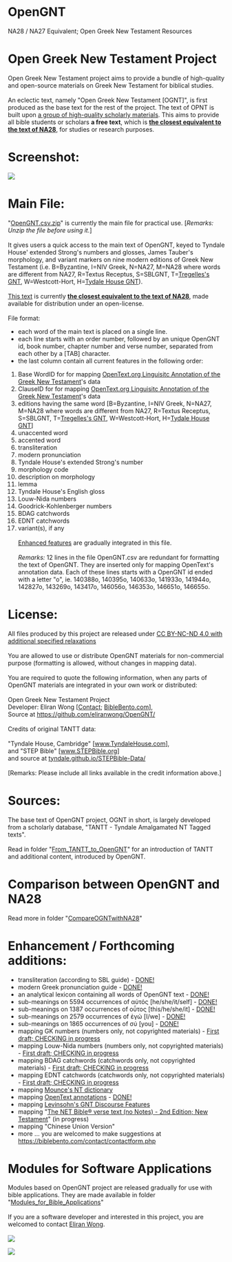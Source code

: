 # OpenGNT
NA28 / NA27 Equivalent; Open Greek New Testament Resources

# Open Greek New Testament Project

Open Greek New Testament project aims to provide a bundle of high-quality and open-source materials on Greek New Testament for biblical studies.
<br><br>
An eclectic text, namely "Open Greek New Testament [OGNT]", is first produced as the base text for the rest of the project.  The text of OPNT is built upon <a href='https://github.com/eliranwong/OpenGNT/tree/master/From_TANTT_to_OpenGNT'>a group of high-quality scholarly materials</a>.  This aims to provide all bible students or scholars <b>a free text</b>, which is <a href='https://github.com/eliranwong/OpenGNT/tree/master/CompareOGNTwithNA28'><b>the closest equivalent to the text of NA28</b></a>, for studies or research purposes.

# Screenshot:

<img src="screenshot.jpg">

# Main File:

"<a href='https://github.com/eliranwong/OpenGNT/blob/master/OpenGNT.csv.zip'>OpenGNT.csv.zip</a>" is currently the main file for practical use. [<i>Remarks: Unzip the file before using it.</i>]
<br><br>
It gives users a quick access to the main text of OpenGNT, keyed to Tyndale House' extended Strong's numbers and glosses, James Tauber's morphology, and variant markers on nine modern editions of Greek New Testament (i.e. B=Byzantine, I=NIV Greek, N=NA27, M=NA28 where words are different from NA27, R=Textus Receptus, S=SBLGNT, T=<a href='http://www.tyndalehouse.com/tregelles/' target='_blank'>Tregelles's GNT</a>, W=Westcott-Hort, H=<a href='https://www.thegreeknewtestament.com' target='_blank'>Tydale House GNT</a>).
<br><br>
<a href='https://github.com/eliranwong/OpenGNT/blob/master/OpenGNT.csv.zip'>This text</a> is currently <a href='https://github.com/eliranwong/OpenGNT/tree/master/CompareOGNTwithNA28'><b>the closest equivalent to the text of NA28</b></a>, made available for distribution under an open-license.
<br><br>
File format:
- each word of the main text is placed on a single line.<br>
- each line starts with an order number, followed by an unique OpenGNT id, book number, chapter number and verse number, separated from each other by a [TAB] character.<br>
- the last column contain all current features in the following order:<br>
1) Base WordID for for mapping <a href='https://github.com/OpenText-org/original_annotation' target='_blank'>OpenText.org Linguisitc Annotation of the Greek New Testament</a>'s data<br>
2) ClauseID for for mapping <a href='https://github.com/OpenText-org/original_annotation' target='_blank'>OpenText.org Linguisitc Annotation of the Greek New Testament</a>'s data<br>
3) editions having the same word [B=Byzantine, I=NIV Greek, N=NA27, M=NA28 where words are different from NA27, R=Textus Receptus, S=SBLGNT, T=<a href='http://www.tyndalehouse.com/tregelles/' target='_blank'>Tregelles's GNT</a>, W=Westcott-Hort, H=<a href='https://www.thegreeknewtestament.com' target='_blank'>Tydale House GNT</a>]<br>
4) unaccented word<br>
5) accented word<br>
6) transliteration<br>
7) modern pronunciation<br>
8) Tyndale House's extended Strong's number<br>
9) morphology code<br>
10) description on morphology<br>
11) lemma<br>
12) Tyndale House's English gloss<br>
13) Louw-Nida numbers<br>
14) Goodrick-Kohlenberger numbers<br>
15) BDAG catchwords<br>
16) EDNT catchwords<br>
17) variant(s), if any
<br><br>
<a href='https://github.com/eliranwong/OpenGNT/blob/master/README.md#enhancement--forthcoming-additions'>Enhanced features</a> are gradually integrated in this file.
<br><br>
<i>Remarks:</i> 12 lines in the file OpenGNT.csv are redundant for formatting the text of OpenGNT.  They are inserted only for mapping OpenText's annotation data.  Each of these lines starts with a OpenGNT id ended with a letter "o", ie. 140388o, 140395o, 140633o, 141933o, 141944o, 142827o, 143269o, 143417o, 146056o, 146353o, 146651o, 146655o.

# License:

All files produced by this project are released under <a href='https://creativecommons.org/licenses/by-nd/4.0/legalcode' target='_blank'>CC BY-NC-ND 4.0 with additional specified relaxations</a>
<br><br>
You are allowed to use or distribute OpenGNT materials for non-commercial purpose (formatting is allowed, without changes in mapping data).
<br><br>
You are required to quote the following information, when any parts of OpenGNT materials are integrated in your own work or distributed:
<br><br>
Open Greek New Testament Project<br>
Developer: Eliran Wong [<a href='https://biblebento.com/contact/contactform.php' target='_blank'>Contact</a>; <a href='https://biblebento.com/' target='_blank'>BibleBento.com</a>],<br>
Source at <a href='https://github.com/eliranwong/OpenGNT' target='_blank'>https://github.com/eliranwong/OpenGNT/</a>
<br><br>
Credits of original TANTT data:
<br><br>
"Tyndale House, Cambridge" [<a href='www.TyndaleHouse.com' target='_blank'>www.TyndaleHouse.com</a>],<br>
and "STEP Bible" [<a href='www.STEPBible.org' target='_blank'>www.STEPBible.org</a>]<br>
and source at <a href='tyndale.github.io/STEPBible-Data/' target='_blank'>tyndale.github.io/STEPBible-Data/</a>
<br><br>
[Remarks: Please include all links available in the credit information above.]

# Sources:

The base text of OpenGNT project, OGNT in short, is largely developed from a scholarly database, "TANTT - Tyndale Amalgamated NT Tagged texts".
<br><br>
Read in folder "<a href='https://github.com/eliranwong/OpenGNT/tree/master/From_TANTT_to_OpenGNT'>From_TANTT_to_OpenGNT</a>" for an introduction of TANTT and additional content, introduced by OpenGNT. 

# Comparison between OpenGNT and NA28

Read more in folder "<a href='https://github.com/eliranwong/OpenGNT/tree/master/CompareOGNTwithNA28'>CompareOGNTwithNA28</a>"

# Enhancement / Forthcoming additions:

- transliteration (according to SBL guide) - <a href='https://github.com/eliranwong/OpenGNT/blob/master/OpenGNT.csv.zip'>DONE!</a><br>
- modern Greek pronunciation guide - <a href='https://github.com/eliranwong/OpenGNT/blob/master/OpenGNT.csv.zip'>DONE!</a><br>
- an analytical lexicon containing all words of OpenGNT text - <a href='https://github.com/eliranwong/OpenGNT/blob/master/Enhancement/OpenGNT-Analytical_Lexicon.csv'>DONE!</a><br>
- sub-meanings on 5594 occurrences of αὐτός [he/she/it/self] - <a href='https://github.com/eliranwong/OpenGNT/blob/master/OpenGNT.csv.zip'>DONE!</a><br>
- sub-meanings on 1387 occurrences of οὗτος [this/he/she/it] - <a href='https://github.com/eliranwong/OpenGNT/blob/master/OpenGNT.csv.zip'>DONE!</a><br>
- sub-meanings on 2579 occurrences of ἐγώ [I/we] - <a href='https://github.com/eliranwong/OpenGNT/blob/master/OpenGNT.csv.zip'>DONE!</a><br>
- sub-meanings on 1865 occurrences of σύ [you] - <a href='https://github.com/eliranwong/OpenGNT/blob/master/OpenGNT.csv.zip'>DONE!</a><br>
- mapping GK numbers (numbers only, not copyrighted materials) - <a href='https://github.com/eliranwong/OpenGNT/blob/master/OpenGNT.csv.zip'>First draft; CHECKING in progress</a><br>
- mapping Louw-Nida numbers (numbers only, not copyrighted materials) - <a href='https://github.com/eliranwong/OpenGNT/blob/master/OpenGNT.csv.zip'>First draft; CHECKING in progress</a><br>
- mapping BDAG catchwords (catchwords only, not copyrighted materials) - <a href='https://github.com/eliranwong/OpenGNT/blob/master/OpenGNT.csv.zip'>First draft; CHECKING in progress</a><br>
- mapping EDNT catchwords (catchwords only, not copyrighted materials) - <a href='https://github.com/eliranwong/OpenGNT/blob/master/OpenGNT.csv.zip'>First draft; CHECKING in progress</a><br>
- mapping <a href='https://github.com/billmounce/dictionary' target='_blank'>Mounce's NT dictionary</a><br>
- mapping <a href='https://github.com/OpenText-org/original_annotation' target='_blank'>OpenText annotations</a> - <a href='https://github.com/eliranwong/OpenGNT/blob/master/OpenGNT.csv.zip'>DONE!</a><br>
- mapping <a href='https://github.com/biblicalhumanities/levinsohn' target='_blank'>Levinsohn's GNT Discourse Features</a><br>
- mapping "<a href='http://netbible.com/' target='_blank'>The NET Bible® verse text (no Notes) - 2nd Edition; New Testament</a>" (in progress)<br>
- mapping "Chinese Union Version"<br>
- more ... you are welcomed to make suggestions at <a href='https://biblebento.com/contact/contactform.php' target='_blank'>https://biblebento.com/contact/contactform.php</a>

# Modules for Software Applications

Modules based on OpenGNT project are released gradually for use with bible applications.  They are made available in folder "<a href='https://github.com/eliranwong/OpenGNT/tree/master/Modules_for_Bible_Applications'>Modules_for_Bible_Applications</a>"
<br><br>
If you are a software developer and interested in this project, you are welcomed to contact <a href='https://biblebento.com/contact/contactform.php' target='_blank'>Eliran Wong</a>.
<br><br>
<img src="screenshot2.jpg">

<img src="screenshot3.png">

